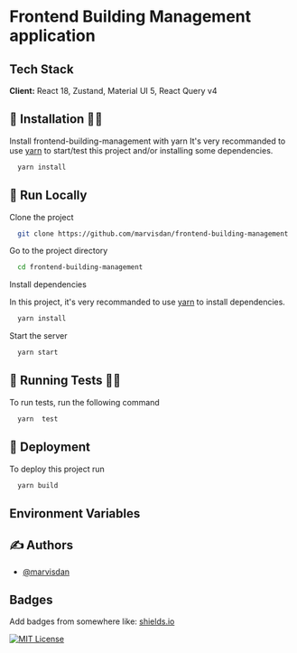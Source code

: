 # Frontend Building Management application

## Tech Stack

**Client:** React 18, Zustand, Material UI 5, React Query v4

## 🔧 Installation 👨‍🔧

Install frontend-building-management with yarn
It's very recommanded to use [yarn](https://yarnpkg.com/) to start/test this project and/or installing some dependencies.

```bash
  yarn install
```

## 🏁 Run Locally

Clone the project

```bash
  git clone https://github.com/marvisdan/frontend-building-management
```

Go to the project directory

```bash
  cd frontend-building-management
```

Install dependencies

In this project, it's very recommanded to use [yarn](https://yarnpkg.com/) to install dependencies.

```bash
  yarn install
```

Start the server

```bash
  yarn start
```

## 🧪 Running Tests 🧑‍🔬

To run tests, run the following command

```bash
  yarn  test
```

## 🚀 Deployment

To deploy this project run

```bash
  yarn build
```

## Environment Variables

## ✍️ Authors

- [@marvisdan](https://github.com/marvisdan)

## Badges

Add badges from somewhere like: [shields.io](https://shields.io/)

[![MIT License](https://img.shields.io/badge/License-MIT-green.svg)](https://choosealicense.com/licenses/mit/)
